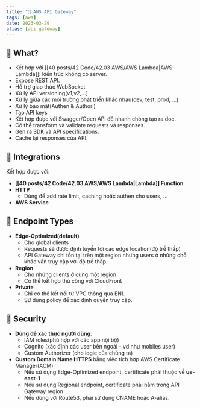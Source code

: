 ```yaml
---
title: "🌱 AWS API Gateway"
tags: [aws]
date: 2023-03-29
alias: [api gateway]
---
```


## 🌿 What?
- Kết hợp với [[40 posts/42 Code/42.03 AWS/AWS Lambda|AWS Lambda]]: kiến trúc không có server.
- Expose REST API.
- Hỗ trợ giao thức WebSocket
- Xử lý API versioning(v1,v2,...)
- Xử lý giữa các môi trường phát triển khác nhau(dev, test, prod, ...)
- Xử lý bảo mật(Authen & Authori)
- Tạo API keys
- Kết hợp được với Swagger/Open API để nhanh chóng tạo ra doc.
- Có thể transform và validate requests và responses.
- Gen ra SDK và API specifications.
- Cache lại responses của API.

## 🌿 Integrations
Kết hợp được với:
- **[[40 posts/42 Code/42.03 AWS/AWS Lambda|Lambda]] Function**
- **HTTP**
	- Dùng để add rate limit, caching hoặc authen cho users, ...
- **AWS Service**

## 🌿 Endpoint Types
- **Edge-Optimized(default)**
	- Cho global clients
	- Requests sẽ được định tuyến tới các edge location(độ trễ thấp)
	- API Gateway chỉ tồn tại trên một region nhưng users ở những chỗ khác vẫn truy cập với độ trễ thấp.
- **Region**
	- Cho những clients ở cùng một region
	- Có thể kết hợp thủ công với CloudFront
- **Private**
	- Chỉ có thể kết nối từ VPC thông qua ENI.
	- Sử dụng policy để xác định quyền truy cập.

## 🌿 Security
- **Dùng để xác thực người dùng**:
	- IAM roles(phù hợp với các app nội bộ)
	- Cognito (xác định các user bên ngoài - vd như mobiles user)
	- Custom Authorizer (cho logic của chúng ta)
- **Custom Domain Name HTTPS** bằng việc tích hợp AWS Certificate Manager(ACM)
	- Nếu sử dụng Edge-Optimized endpoint, certificate phải thuộc về **us-east-1**
	- Nếu sử dụng Regional endpoint, certificate phải nằm trong API Gateway region
	- Nếu dùng với Route53, phải sử dụng CNAME hoặc A-alias.

